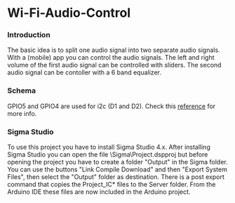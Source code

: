 # Wi-Fi-Audio-Control

### Introduction

The basic idea is to split one audio signal into two separate audio signals. With a (mobile) app you can control the audio signals. The left and right volume of the first audio signal can be controlled with sliders. The second audio signal can be contoller with a 6 band equalizer.

### Schema

GPIO5 and GPIO4 are used for i2c (D1 and D2). Check this [reference](https://randomnerdtutorials.com/esp8266-pinout-reference-gpios/) for more info.

### Sigma Studio

To use this project you have to install Sigma Studio 4.x. After installing Sigma Studio you can open the file \Sigma\Project.dspproj but before opening the project you have to create a folder "Output" in the Sigma folder. You can use the buttons "Link Compile Download" and then "Export System Files", then select the "Output" folder as destination. There is a post export command that copies the Project_IC* files to the Server folder. From the Arduino IDE these files are now included in the Arduino project.
